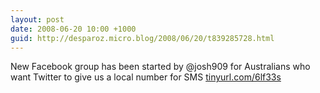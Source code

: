 ```yaml
---
layout: post
date: 2008-06-20 10:00 +1000
guid: http://desparoz.micro.blog/2008/06/20/t839285728.html
---
```

New Facebook group has been started by @josh909 for Australians who want Twitter to give us a local number for SMS [tinyurl.com/6lf33s](http://tinyurl.com/6lf33s)
